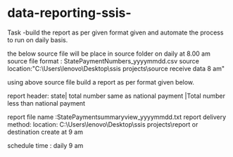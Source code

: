 # data-reporting-ssis-
Task -build the report as per given format given and automate the process to run on daily basis.


the below source file will be place in source folder on daily at 8.00 am
source file format : StatePaymentNumbers_yyyymmdd.csv
source location:"C:\Users\lenovo\Desktop\ssis projects\source receive data 8 am"

using above source file build a report as per format given below.

report header:
state| total number same as national payment |Total number less than national payment

report file name :StatePaymentsummaryview_yyyymmdd.txt
report delivery method: location: C:\Users\lenovo\Desktop\ssis projects\report or destination create at 9 am

schedule time : daily 9 am
